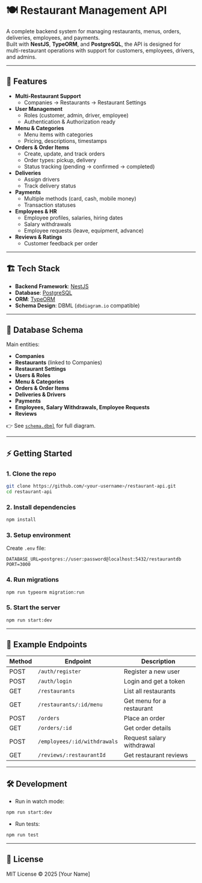 # 🍽️ Restaurant Management API

A complete backend system for managing restaurants, menus, orders, deliveries, employees, and payments.  
Built with **NestJS**, **TypeORM**, and **PostgreSQL**, the API is designed for multi-restaurant operations with support for customers, employees, drivers, and admins.

---

## 🚀 Features

- **Multi-Restaurant Support**  
  - Companies → Restaurants → Restaurant Settings  
- **User Management**  
  - Roles (customer, admin, driver, employee)  
  - Authentication & Authorization ready  
- **Menu & Categories**  
  - Menu items with categories  
  - Pricing, descriptions, timestamps  
- **Orders & Order Items**  
  - Create, update, and track orders  
  - Order types: pickup, delivery  
  - Status tracking (pending → confirmed → completed)  
- **Deliveries**  
  - Assign drivers  
  - Track delivery status  
- **Payments**  
  - Multiple methods (card, cash, mobile money)  
  - Transaction statuses  
- **Employees & HR**  
  - Employee profiles, salaries, hiring dates  
  - Salary withdrawals  
  - Employee requests (leave, equipment, advance)  
- **Reviews & Ratings**  
  - Customer feedback per order  

---

## 🏗️ Tech Stack

- **Backend Framework**: [NestJS](https://nestjs.com/)  
- **Database**: [PostgreSQL](https://www.postgresql.org/)  
- **ORM**: [TypeORM](https://typeorm.io/)  
- **Schema Design**: DBML (`dbdiagram.io` compatible)  

---

## 📂 Database Schema

Main entities:

- **Companies**
- **Restaurants** (linked to Companies)  
- **Restaurant Settings**  
- **Users & Roles**  
- **Menu & Categories**  
- **Orders & Order Items**  
- **Deliveries & Drivers**  
- **Payments**  
- **Employees, Salary Withdrawals, Employee Requests**  
- **Reviews**

👉 See [`schema.dbml`](./schema.dbml) for full diagram.

---

## ⚡ Getting Started

### 1. Clone the repo

```bash
git clone https://github.com/<your-username>/restaurant-api.git
cd restaurant-api
```

### 2. Install dependencies

```bash
npm install
```

### 3. Setup environment

Create `.env` file:

```env
DATABASE_URL=postgres://user:password@localhost:5432/restaurantdb
PORT=3000
```

### 4. Run migrations

```bash
npm run typeorm migration:run
```

### 5. Start the server

```bash
npm run start:dev
```

---

## 📌 Example Endpoints

| Method | Endpoint                     | Description               |
| ------ | ---------------------------- | ------------------------- |
| POST   | `/auth/register`             | Register a new user       |
| POST   | `/auth/login`                | Login and get a token     |
| GET    | `/restaurants`               | List all restaurants      |
| GET    | `/restaurants/:id/menu`      | Get menu for a restaurant |
| POST   | `/orders`                    | Place an order            |
| GET    | `/orders/:id`                | Get order details         |
| POST   | `/employees/:id/withdrawals` | Request salary withdrawal |
| GET    | `/reviews/:restaurantId`     | Get restaurant reviews    |

---

## 🛠️ Development

- Run in watch mode:

```bash
npm run start:dev
```

- Run tests:

```bash
npm run test
```

---

## 📜 License

MIT License © 2025 [Your Name]
